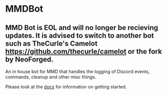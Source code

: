 # MMDBot
## MMD Bot is EOL and will no longer be recieving updates. It is advised to switch to another bot such as TheCurle's Camelot https://github.com/thecurle/camelot or the fork by NeoForged.

An in house bot for MMD that handles the logging of Discord events, commands, cleanup and other misc things.

Please look at the [docs](https://minecraftmoddevelopment.github.io/MMDBot/docs/setup) for information on getting started.
